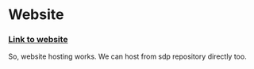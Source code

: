 # Website
<a href="https://sdp-team-22.github.io/website/"><h3 style="color:blue;">Link to website</h3></a>
<p>
  So, website hosting works. We can host from sdp repository directly too.
</p>
